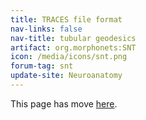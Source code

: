 ```yaml
---
title: TRACES file format
nav-links: false
nav-title: tubular geodesics
artifact: org.morphonets:SNT
icon: /media/icons/snt.png
forum-tag: snt
update-site: Neuroanatomy
---
```


This page has move [here](extending#tubular-geodesics).